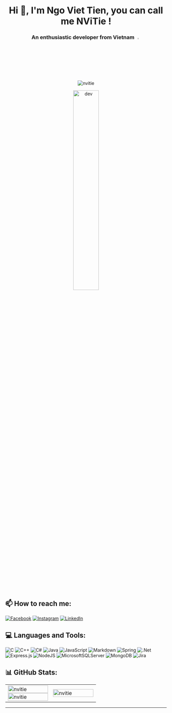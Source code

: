 <h1 align="center">Hi 👋, I'm Ngo Viet Tien, you can call me NViTie !</h1>
<h3 align="center">An enthusiastic developer from Vietnam <img src="https://img.icons8.com/color/48/000000/vietnam-circular.png" width="3%"/></h3>

<p align = "center"> <img src = "https://visitcount.itsvg.in/api?id=viettien1602&icon=0&color=11"/ alt = "nvitie"></div>

<p align="center"> 
        <img src="https://cdn.dribbble.com/users/1059583/screenshots/4171367/coding-freak.gif" alt="dev" width="40%"/>
</p>

## 📫 How to reach me:

[![Facebook](https://img.shields.io/badge/Facebook-%231877F2.svg?logo=Facebook&logoColor=white)](https://www.facebook.com/nvt1602/) [![Instagram](https://img.shields.io/badge/Instagram-%23E4405F.svg?logo=Instagram&logoColor=white)](https://www.instagram.com/nv_tien_nvt/) [![LinkedIn](https://img.shields.io/badge/LinkedIn-%230077B5.svg?logo=linkedin&logoColor=white)](https://www.linkedin.com/in/viettien1602/)

## 💻 Languages and Tools:

![C](https://img.shields.io/badge/c-31363c.svg?style=for-the-badge&logo=c&logoColor=white) ![C++](https://img.shields.io/badge/c++-31363c.svg?style=for-the-badge&logo=c%2B%2B&logoColor=white) ![C#](https://img.shields.io/badge/c%23-31363c.svg?style=for-the-badge&logo=c-sharp&logoColor=white) ![Java](https://img.shields.io/badge/java-31363c.svg?style=for-the-badge&logo=java&logoColor=white) ![JavaScript](https://img.shields.io/badge/javascript-31363c.svg?style=for-the-badge&logo=javascript&logoColor=white) ![Markdown](https://img.shields.io/badge/markdown-31363c.svg?style=for-the-badge&logo=markdown&logoColor=white) ![Spring](https://img.shields.io/badge/spring-31363c.svg?style=for-the-badge&logo=spring&logoColor=white) ![.Net](https://img.shields.io/badge/.NET-31363c?style=for-the-badge&logo=.net&logoColor=white) ![Express.js](https://img.shields.io/badge/express.js-31363c.svg?style=for-the-badge&logo=express&logoColor=white) ![NodeJS](https://img.shields.io/badge/node.js-31363c?style=for-the-badge&logo=node.js&logoColor=white) ![MicrosoftSQLServer](https://img.shields.io/badge/Microsoft%20SQL%20Sever-31363c?style=for-the-badge&logo=microsoft%20sql%20server&logoColor=white) ![MongoDB](https://img.shields.io/badge/MongoDB-31363c.svg?style=for-the-badge&logo=mongodb&logoColor=white) ![Jira](https://img.shields.io/badge/jira-31363c.svg?style=for-the-badge&logo=jira&logoColor=white)

## 📊 GitHub Stats:

<table style="width:100%;">
  <tr>
    <td width="50%">
      <img src="https://github-readme-stats.vercel.app/api?username=viettien1602&theme=buefy&hide_border=false&include_all_commits=false&count_private=false" alt="nvitie" width="100%"/>
      <img src="https://github-readme-streak-stats.herokuapp.com/?user=viettien1602&theme=buefy&hide_border=falseb" alt="nvitie" width="100%"/>
    </td>
    <td>
      <img src="https://github-readme-stats.vercel.app/api/top-langs/?username=viettien1602&theme=buefy&hide_border=false&include_all_commits=false&count_private=false&layout=compact" alt="nvitie" width="100%"/>
    </td>
  </tr>
</table>

---


